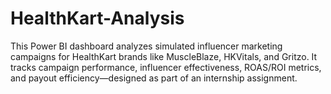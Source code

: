 # HealthKart-Analysis
This Power BI dashboard analyzes simulated influencer marketing campaigns for HealthKart brands like MuscleBlaze, HKVitals, and Gritzo. It tracks campaign performance, influencer effectiveness, ROAS/ROI metrics, and payout efficiency—designed as part of an internship assignment.
